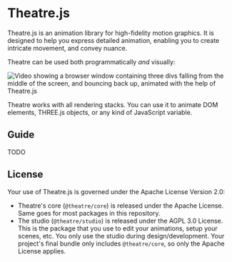 # Theatre.js

Theatre.js is an animation library for high-fidelity motion graphics. It is designed to help you express detailed animation, enabling you to create intricate movement, and convey nuance.

Theatre can be used both programmatically _and_ visually:

![Video showing a browser window containing three divs falling from the middle of the screen, and bouncing back up, animated with the help of Theatre.js](https://docs.theatrejs.com/public/preview-1.gif)

Theatre works with all rendering stacks. You can use it to animate DOM elements, THREE.js objects, or any kind of JavaScript variable.

## Guide

TODO

## License

Your use of Theatre.js is governed under the Apache License Version 2.0:

* Theatre's core (`@theatre/core`) is released under the Apache License. Same goes for most packages in this repository.
* The studio (`@theatre/studio`) is released under the AGPL 3.0 License. This is the package that you use to edit your animations, setup your scenes, etc. You only use the studio during design/development. Your project's final bundle only includes `@theatre/core`, so only the Apache License applies.